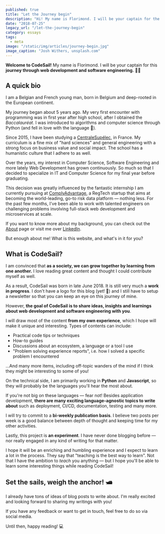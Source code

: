 ```yaml
---
published: true
title: "Let the Journey begin"
description: "Hi! My name is Florimond. I will be your captain for the length of this journey. 👨‍✈️"
date: "2018-07-25"
legacy_url: "/let-the-journey-begin"
category: essays
tags:
  - meta
image: "/static/img/articles/journey-begin.jpg"
image_caption: "Josh Withers, unsplash.com"
---
```


**Welcome to CodeSail!** My name is Florimond. I will be your captain for this **journey through web development and software engineering.** 👨‍✈️

## A quick bio

I am a Belgian and French young man, born in Belgium and deep-rooted in the European continent.

My journey began about 5 years ago. My very first encounter with programming was in first year after high school, after I obtained the _Baccalauréat_. I was introduced to algorithms and computer science through Python (and fell in love with the language 🐍).

Since 2015, I have been studying a [CentraleSupélec](http://www.centralesupelec.fr/en), in France. My curriculum is a fine mix of "hard sciences" and general engineering with a strong focus on business value and social impact. The school has a humanistic culture that I adhere to as well.

Over the years, my interest in Computer Science, Software Engineering and more lately Web Development has grown continuously. So much so that I decided to specialize in IT and Computer Science for my final year before graduating.

This decision was greatly influenced by the fantastic internship I am currently pursuing at [ComplyAdvantage](https://complyadvantage.com), a RegTech startup that aims at becoming the world-leading, go-to risk data platform — nothing less. For the past few months, I've been able to work with talented engineers on challenging problems involving full-stack web development and microservices at scale.

If you want to know more about my background, you can check out the [About](https://www.florimondmanca.com/about) page or visit me over [LinkedIn](https://www.linkedin.com/in/florimondmanca).

But enough about me! What is this website, and what's in it for you?

## What is CodeSail?

I am convinced that **as a society, we can grow together by learning from one another.** I love reading great content and thought I could contribute myself as well.

As a result, CodeSail was born in late June 2018. It is still very much a **work in progress**. I don't have a logo for this blog (yet! 🧐) and I still have to setup a newsletter so that you can keep an eye on this journey of mine.

However, **the goal of CodeSail is to share ideas, insights and learnings about web development and software engineering with you**.

I will draw most of the content **from my own experience**, which I hope will make it unique and interesting. Types of contents can include:

- Practical code tips or techniques
- How-to guides
- Discussions about an ecosystem, a language or a tool I use
- "Problem solving experience reports", i.e. how I solved a specific problem I encountered

…And many more items, including off-topic wanders of the mind if I think they might be interesting to some of you!

On the technical side, I am primarily working in **Python** and **Javascript**, so they will probably be the languages you'll hear the most about.

If you're not big on these languages — fear not! Besides application development, **there are many exciting language-agnostic topics to write about** such as deployment, CI/CD, documentation, testing and many more.

I will try to commit to a **bi-weekly publication basis**. I believe two posts per week is a good balance between depth of thought and keeping time for my other activities.

Lastly, this project is **an experiment**. I have never done blogging before — nor really engaged in any kind of writing for that matter.

I hope it will be an enriching and humbling experience and I expect to learn a lot in the process. They say that "teaching is the best way to learn". Not that I have the ambition to _teach_ you anything — but I hope you'll be able to learn some interesting things while reading CodeSail!

## Set the sails, weigh the anchor! 🛥

I already have tons of ideas of blog posts to write about. I'm really excited and looking forward to sharing my writings with you!

If you have any feedback or want to get in touch, feel free to do so via social media.

Until then, happy reading! 💻
